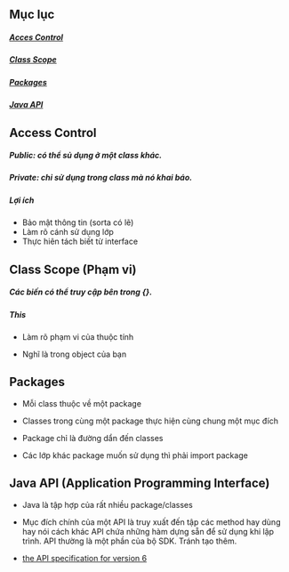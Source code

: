 ## Mục lục

##### [Acces Control](#1)

##### [Class Scope](#2)

##### [Packages](#3)

##### [Java API](#4)

<a name = "1"></a>
## Access Control

##### Public: có thể sủ dụng ở một class khác.

##### Private: chỉ sử dụng trong class mà nó khai báo.

##### Lợi ích

* Bảo mật thông tin (sorta có lẽ)
* Làm rõ cánh sử dụng lớp
* Thực hiên tách biết từ interface

<a name = "2"></a>
## Class Scope (Phạm vi)

##### Các biến có thể truy cập bên trong {}.

##### This

* Làm rõ phạm vi của thuộc tính

* Nghĩ là trong object của bạn

<a name = "3"></a>
## Packages

* Mỗi class thuộc về một package

* Classes trong cùng một package thực hiện cùng chung một mục đích

* Package chỉ là đường dẩn đến classes

* Các lớp khác package muốn sử dụng thì phải import package

<a name = "4"></a>
## Java API (Application Programming Interface)

* Java là tập hợp của rất nhiều package/classes

* Mục đích chính của một API là truy xuất đến tập các method hay dùng hay nói cách khác API chứa những hàm dựng sẵn để sử dụng khi lập trình. API thường là một phần của bộ SDK. Tránh tạo thêm.

* [the API specification for version 6](http://docs.oracle.com/javase/6/docs/api/)


